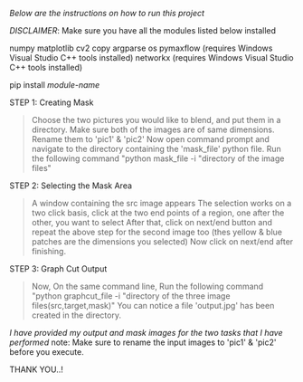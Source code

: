 *Below are the instructions on how to run this project*

*DISCLAIMER*: Make sure you have all the modules listed below installed

numpy
matplotlib
cv2
copy
argparse
os
pymaxflow (requires Windows Visual Studio C++ tools installed)
networkx  (requires Windows Visual Studio C++ tools installed)

pip install *module-name*

STEP 1: Creating Mask

> Choose the two pictures you would like to blend, and put them in a directory.
> Make sure both of the images are of same dimensions.
> Rename them to 'pic1' & 'pic2'
> Now open command prompt and navigate to the directory containing the 'mask_file' python file. 
> Run the following command "python mask_file -i "directory of the image files"

STEP 2: Selecting the Mask Area

> A window containing the src image appears
> The selection works on a two click basis, click at the two end points of a region,
  one after the other, you want to select 
> After that, click on next/end button and repeat the above step for the second image too
  (thes yellow & blue patches are the dimensions you selected)
> Now click on next/end after finishing.

STEP 3: Graph Cut Output

> Now, On the same command line, 
  Run the following command "python graphcut_file -i "directory of the three image files(src,target,mask)"
> You can notice a file 'output.jpg' has been created in the directory. 

*I have provided my output and mask images for the two tasks that I have performed*
 note: Make sure to rename the input images to 'pic1' & 'pic2' before you execute.  

THANK YOU..!